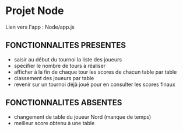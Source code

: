 # Projet Node

Lien vers l'app : Node/app.js

FONCTIONNALITES PRESENTES
--------------
- saisir au début du tournoi la liste des joueurs
- spécifier le nombre de tours à réaliser
- afficher à la fin de chaque tour les scores de chacun table par table
- classement des joueurs par table
- revenir sur un tournoi déjà joué pour en consulter les scores finaux

FONCTIONNALITES ABSENTES
--------------
- changement de table du joueur Nord (manque de temps)
- meilleur score obtenu à une table
